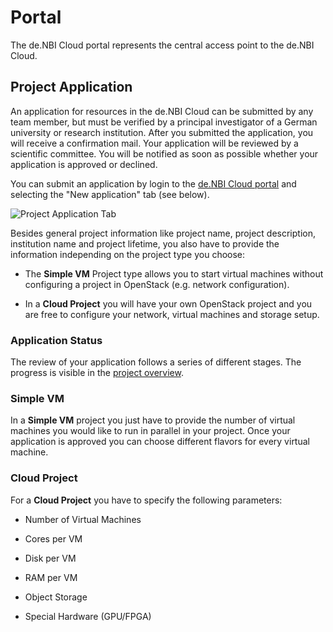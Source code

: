 # Portal

The de.NBI Cloud portal represents the central access point to the de.NBI Cloud.

## Project Application

An application for resources in the de.NBI Cloud can be submitted by any team member, but must be verified by a principal investigator of a German university or research institution.
After you submitted the application, you will receive a confirmation mail. Your application will be reviewed by a scientific committee.
You will be notified as soon as possible whether your application is approved or declined. 

You can submit an application by login to the [de.NBI Cloud portal](https://cloud.denbi.de/portal/) and selecting the "New application" tab (see below).

![Project Application Tab](img/project_application_tab.png)

Besides general project information like project name, project description, institution name and project lifetime, you also have to provide the information
independing on the project type you choose:
 
 * The **Simple VM** Project type allows you to start virtual machines without configuring a project in OpenStack (e.g. network configuration). 

 * In a **Cloud Project**  you will have your own OpenStack project and you are free to configure your network, virtual machines and storage setup.
 
### Application Status

The review of your application follows a series of different stages. The progress is visible in the [project overview](project_overview.md).

### Simple VM

In a **Simple VM** project you just have to provide the number of virtual machines you would like to run in parallel in your project.
Once your application is approved you can choose different flavors for every virtual machine.


### Cloud Project

For a **Cloud Project** you have to specify the following parameters:

* Number of Virtual Machines

* Cores per VM

* Disk per VM

* RAM per VM

* Object Storage

* Special Hardware (GPU/FPGA)
